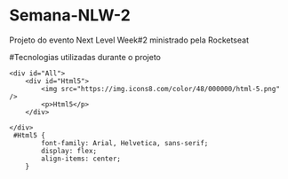 # Semana-NLW-2
Projeto do evento Next Level Week#2 ministrado pela Rocketseat

#Tecnologias utilizadas durante o projeto
 
       


    <div id="All">
        <div id="Html5">
            <img src="https://img.icons8.com/color/48/000000/html-5.png" />
            <p>Html5</p>
        </div>

    </div>
     #Html5 {
            font-family: Arial, Helvetica, sans-serif;
            display: flex;
            align-items: center;
        }


   


